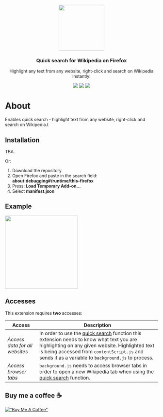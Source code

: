 <p align="center">
  <img src="https://github.com/hirschan/Quick-Search-Wikipedia/blob/master/quick_search_icon_large.png" width="150"/>
</p>

<h3 align="center">Quick search for Wikipedia on Firefox</h3>
<p align="center">
Highlight any text from any website, right-click and search on Wikipedia instantly!
</p>


<p align="center">
<img src="https://img.shields.io/amo/users/dark-mode-for-wikipedia"/> <img src="https://img.shields.io/amo/dw/dark-mode-for-wikipedia"/> <img src="https://img.shields.io/github/issues/hirschan/Dark-Mode-Wikipedia"/>
</p>

# About
Enables quick search - highlight text from any website, right-click and search on Wikipedia.t

## Installation
TBA.

Or:
1. Download the repository
2. Open Firefox and paste in the search field: **about:debugging#/runtime/this-firefox**
3. Press: **Load Temporary Add-on...**
4. Select **manifest.json**

## Example
<img src ="https://github.com/hirschan/Quick-Search-Wikipedia/blob/master/screenshots/quick_search.png" width="240">

## Accesses
This extension requires **two** accesses:

| Access | Description |
|---|---|
| _Access data for all websites_ | In order to use the [quick search](https://github.com/hirschan/Dark-Mode-Wikipedia/issues/18) function this extension needs to know what text you are highlighting on any given website. Highlighted text is being accessed from `contentScript.js` and sends it as a variable to `background.js` to process. |
| _Access browser tabs_ | `background.js` needs to access browser tabs in order to open a new Wikipedia tab when using the [quick search](https://github.com/hirschan/Dark-Mode-Wikipedia/issues/18) function. |

## Buy me a coffee ☕
[!["Buy Me A Coffee"](https://www.buymeacoffee.com/assets/img/custom_images/orange_img.png)](https://www.buymeacoffee.com/hirschan)
